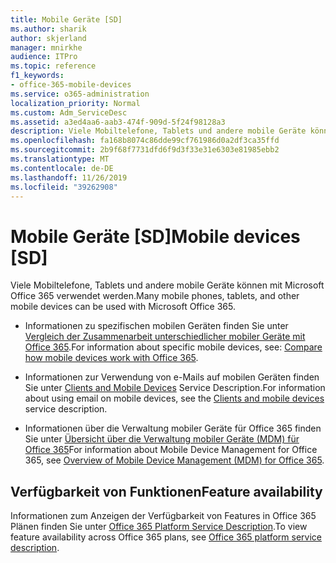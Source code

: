 ```yaml
---
title: Mobile Geräte [SD]
ms.author: sharik
author: skjerland
manager: mnirkhe
audience: ITPro
ms.topic: reference
f1_keywords:
- office-365-mobile-devices
ms.service: o365-administration
localization_priority: Normal
ms.custom: Adm_ServiceDesc
ms.assetid: a3ed4aa6-aab3-474f-909d-5f24f98128a3
description: Viele Mobiltelefone, Tablets und andere mobile Geräte können mit Microsoft Office 365 verwendet werden.
ms.openlocfilehash: fa168b8074c86dde99cf761986d0a2df3ca35ffd
ms.sourcegitcommit: 2b9f68f7731dfd6f9d3f33e31e6303e81985ebb2
ms.translationtype: MT
ms.contentlocale: de-DE
ms.lasthandoff: 11/26/2019
ms.locfileid: "39262908"
---
```

# <a name="mobile-devices-sd"></a><span data-ttu-id="e2e3f-103">Mobile Geräte [SD]</span><span class="sxs-lookup"><span data-stu-id="e2e3f-103">Mobile devices [SD]</span></span>

<span data-ttu-id="e2e3f-104">Viele Mobiltelefone, Tablets und andere mobile Geräte können mit Microsoft Office 365 verwendet werden.</span><span class="sxs-lookup"><span data-stu-id="e2e3f-104">Many mobile phones, tablets, and other mobile devices can be used with Microsoft Office 365.</span></span> 
  
- <span data-ttu-id="e2e3f-105">Informationen zu spezifischen mobilen Geräten finden Sie unter [Vergleich der Zusammenarbeit unterschiedlicher mobiler Geräte mit Office 365](https://go.microsoft.com/fwlink/p/?LinkId=282337).</span><span class="sxs-lookup"><span data-stu-id="e2e3f-105">For information about specific mobile devices, see: [Compare how mobile devices work with Office 365](https://go.microsoft.com/fwlink/p/?LinkId=282337).</span></span>
    
- <span data-ttu-id="e2e3f-106">Informationen zur Verwendung von e-Mails auf mobilen Geräten finden Sie unter [Clients and Mobile Devices](../exchange-online-service-description/clients-and-mobile-devices.md) Service Description.</span><span class="sxs-lookup"><span data-stu-id="e2e3f-106">For information about using email on mobile devices, see the [Clients and mobile devices](../exchange-online-service-description/clients-and-mobile-devices.md) service description.</span></span> 
    
- <span data-ttu-id="e2e3f-107">Informationen über die Verwaltung mobiler Geräte für Office 365 finden Sie unter [Übersicht über die Verwaltung mobiler Geräte (MDM) für Office 365](https://go.microsoft.com/fwlink/?linkid=808602)</span><span class="sxs-lookup"><span data-stu-id="e2e3f-107">For information about Mobile Device Management for Office 365, see [Overview of Mobile Device Management (MDM) for Office 365](https://go.microsoft.com/fwlink/?linkid=808602).</span></span>
    
## <a name="feature-availability"></a><span data-ttu-id="e2e3f-108">Verfügbarkeit von Funktionen</span><span class="sxs-lookup"><span data-stu-id="e2e3f-108">Feature availability</span></span>

<span data-ttu-id="e2e3f-109">Informationen zum Anzeigen der Verfügbarkeit von Features in Office 365 Plänen finden Sie unter [Office 365 Platform Service Description](office-365-platform-service-description.md).</span><span class="sxs-lookup"><span data-stu-id="e2e3f-109">To view feature availability across Office 365 plans, see [Office 365 platform service description](office-365-platform-service-description.md).</span></span>
  

